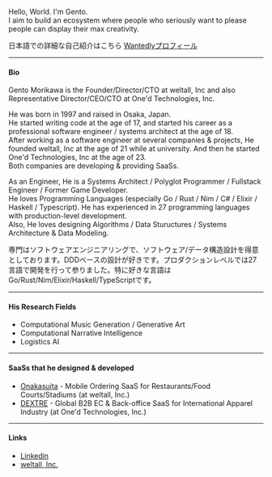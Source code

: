 Hello, World. I'm Gento.  
I aim to build an ecosystem where people who seriously want to please people can display their max creativity.  
  
日本語での詳細な自己紹介はこちら [Wantedlyプロフィール](https://www.wantedly.com/id/gentom)

---

#### Bio

Gento Morikawa is the Founder/Director/CTO at weltall, Inc and also Representative Director/CEO/CTO at One'd Technologies, Inc.  
  
He was born in 1997 and raised in Osaka, Japan.  
He started writing code at the age of 17, and started his career as a professional software engineer / systems architect at the age of 18.  
After working as a software engineer at several companies & projects, He founded weltall, Inc at the age of 21 while at university. And then he started One'd Technologies, Inc at the age of 23.  
Both companies are developing & providing SaaSs.  
  
As an Engineer, He is a Systems Architect / Polyglot Programmer / Fullstack Engineer / Former Game Developer.  
He loves Programming Languages (especially Go / Rust / Nim / C# / Elixir / Haskell / Typescript). He has experienced in 27 programming languages with production-level development.  
Also, He loves designing Algorithms / Data Stuructures / Systems Architecture & Data Modeling.  
  
専門はソフトウェアエンジニアリングで、ソフトウェア/データ構造設計を得意としております。DDDベースの設計が好きです。プロダクションレベルでは27言語で開発を行って参りました。特に好きな言語はGo/Rust/Nim/Elixir/Haskell/TypeScriptです。

---

#### His Research Fields
- Computational Music Generation / Generative Art
- Computational Narrative Intelligence
- Logistics AI

---

#### SaaSs that he designed & developed
- [Onakasuita](https://onakasuita.app/) - Mobile Ordering SaaS for Restaurants/Food Courts/Stadiums (at weltall, Inc.)
- [DEXTRE](https://dextre.app/en/) - Global B2B EC & Back-office SaaS for International Apparel Industry (at One'd Technologies, Inc.)

---

#### Links
- [Linkedin](https://www.linkedin.com/in/gentom/)
- [weltall, Inc.](https://weltall.com/)
